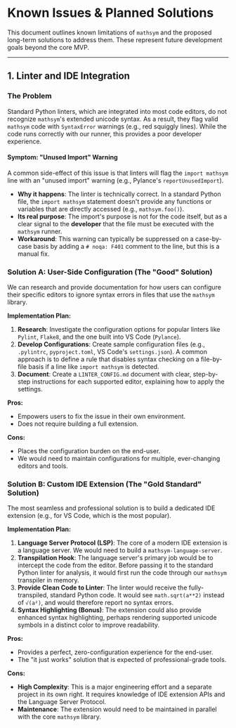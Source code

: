 # Known Issues & Planned Solutions

This document outlines known limitations of `mathsym` and the proposed long-term solutions to address them. These represent future development goals beyond the core MVP.

---

## 1. Linter and IDE Integration

### The Problem
Standard Python linters, which are integrated into most code editors, do not recognize `mathsym`'s extended unicode syntax. As a result, they flag valid `mathsym` code with `SyntaxError` warnings (e.g., red squiggly lines). While the code runs correctly with our runner, this provides a poor developer experience.

#### Symptom: "Unused Import" Warning
A common side-effect of this issue is that linters will flag the `import mathsym` line with an "unused import" warning (e.g., Pylance's `reportUnusedImport`).

- **Why it happens**: The linter is technically correct. In a standard Python file, the `import mathsym` statement doesn't provide any functions or variables that are directly accessed (e.g., `mathsym.foo()`).
- **Its real purpose**: The import's purpose is not for the code itself, but as a clear signal to the **developer** that the file must be executed with the `mathsym` runner.
- **Workaround**: This warning can typically be suppressed on a case-by-case basis by adding a `# noqa: F401` comment to the line, but this is a manual fix.

### Solution A: User-Side Configuration (The "Good" Solution)

We can research and provide documentation for how users can configure their specific editors to ignore syntax errors in files that use the `mathsym` library.

**Implementation Plan:**
1.  **Research**: Investigate the configuration options for popular linters like `Pylint`, `Flake8`, and the one built into VS Code (`Pylance`).
2.  **Develop Configurations**: Create sample configuration files (e.g., `.pylintrc`, `pyproject.toml`, VS Code's `settings.json`). A common approach is to define a rule that disables syntax checking on a file-by-file basis if a line like `import mathsym` is detected.
3.  **Document**: Create a `LINTER_CONFIG.md` document with clear, step-by-step instructions for each supported editor, explaining how to apply the settings.

**Pros:**
- Empowers users to fix the issue in their own environment.
- Does not require building a full extension.

**Cons:**
- Places the configuration burden on the end-user.
- We would need to maintain configurations for multiple, ever-changing editors and tools.

### Solution B: Custom IDE Extension (The "Gold Standard" Solution)

The most seamless and professional solution is to build a dedicated IDE extension (e.g., for VS Code, which is the most popular).

**Implementation Plan:**
1.  **Language Server Protocol (LSP)**: The core of a modern IDE extension is a language server. We would need to build a `mathsym-language-server`.
2.  **Transpilation Hook**: The language server's primary job would be to intercept the code from the editor. Before passing it to the standard Python linter for analysis, it would first run the code through our `mathsym` transpiler in memory.
3.  **Provide Clean Code to Linter**: The linter would receive the fully-transpiled, standard Python code. It would see `math.sqrt(a**2)` instead of `√(a²)`, and would therefore report no syntax errors.
4.  **Syntax Highlighting (Bonus)**: The extension could also provide enhanced syntax highlighting, perhaps rendering supported unicode symbols in a distinct color to improve readability.

**Pros:**
- Provides a perfect, zero-configuration experience for the end-user.
- The "it just works" solution that is expected of professional-grade tools.

**Cons:**
- **High Complexity**: This is a major engineering effort and a separate project in its own right. It requires knowledge of IDE extension APIs and the Language Server Protocol.
- **Maintenance**: The extension would need to be maintained in parallel with the core `mathsym` library. 